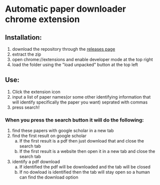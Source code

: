 # Automatic paper downloader chrome extension

## Installation: 
1. download the repository through the [releases page](https://github.com/bluer222/autoPaperDownloader/releases/latest)
2. extract the zip
3. open chrome://extensions and enable developer mode at the top right
4. load the folder using the "load unpacked" button at the top left

## Use:
1. Click the extension icon
2. input a list of paper names(or some other identifying information that will identify specifically the paper you want) seprated with commas
3. press search!

### When you press the search button it will do the following:
1. find these papers with google scholar in a new tab
2. find the first result on google scholar
    <ol type="a">
    <li>If the first result is a pdf then just download that and close the search tab</li>
    <li>If the first result is a website then open it in a new tab and close the search tab</li>
    </ol>
4. identify a pdf download
    <ol type="a">
    <li>If identified the pdf will be downloaded and the tab will be closed</li>
    <li>If no dowload is identified then the tab will stay open so a human can find the download option</li>
    </ol>
